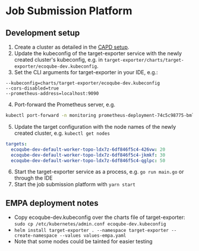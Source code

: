 # Job Submission Platform
## Development setup
1. Create a cluster as detailed in the [CAPD setup](https://git.helio.dev/eco-qube/capi-gce-demo/-/blob/main/docker/README.md).
2. Update the kubeconfig of the target-exporter service with the newly created cluster's kubeconfig, 
e.g. in `target-exporter/charts/target-exporter/ecoqube-dev.kubeconfig`. 
3. Set the CLI arguments for target-exporter in your IDE, e.g.:
```
--kubeconfig=charts/target-exporter/ecoqube-dev.kubeconfig
--cors-disabled=true
--prometheus-address=localhost:9090
```
4. Port-forward the Prometheus server, e.g.
```bash
kubectl port-forward -n monitoring prometheus-deployment-74c5c98775-bmlv7 9090:9090
```
5. Update the target configuration with the node names of the newly created cluster, e.g. `kubectl get nodes`
```yaml
targets:
  ecoqube-dev-default-worker-topo-ldx7z-6df846f5c4-426vw: 20
  ecoqube-dev-default-worker-topo-ldx7z-6df846f5c4-jkmkf: 30
  ecoqube-dev-default-worker-topo-ldx7z-6df846f5c4-qglpc: 50
```
6. Start the target-exporter service as a process, e.g. `go run main.go` or through the IDE
7. Start the job submission platform with `yarn start`

## EMPA deployment notes

- Copy ecoqube-dev.kubeconfig over the charts file of target-exporter: `sudo cp /etc/kubernetes/admin.conf ecoqube-dev.kubeconfig`
- `helm install target-exporter . --namespace target-exporter --create-namespace --values values-empa.yaml`
- Note that some nodes could be tainted for easier testing